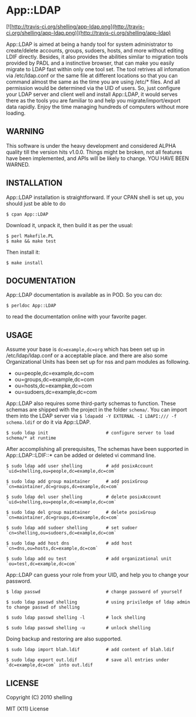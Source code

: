 # App::LDAP

[![http://travis-ci.org/shelling/app-ldap.png](http://travis-ci.org/shelling/app-ldap.png)](http://travis-ci.org/shelling/app-ldap)

App::LDAP is aimed at being a handy tool for system administrator to create/delete accounts, groups, sudoers, hosts, and
more without editing LDIF directly. Besides, it also provides the abilities similar to migration tools provided by PADL
and a instinctive browser, that can make you easily migrate to LDAP fast within only one tool set. The tool retrives all
infomation via /etc/ldap.conf or the same file at different locations so that you can command almost the same as the
time you are using /etc/* files. And all permission would be determined via the UID of users. So, just configure your
LDAP server and client well and install App::LDAP, it would serves there as the tools you are familiar to and help you
migrate/import/export data rapidly. Enjoy the time managing hundreds of computers without more loading.

## WARNING

This software is under the heavy development and considered ALPHA
quality till the version hits v1.0.0. Things might be broken, not all
features have been implemented, and APIs will be likely to change. YOU
HAVE BEEN WARNED.

## INSTALLATION

App::LDAP installation is straightforward. If your CPAN shell is set up,
you should just be able to do

    $ cpan App::LDAP

Download it, unpack it, then build it as per the usual:

    $ perl Makefile.PL
    $ make && make test

Then install it:

    $ make install

## DOCUMENTATION

App::LDAP documentation is available as in POD. So you can do:

    $ perldoc App::LDAP

to read the documentation online with your favorite pager.

## USAGE

Assume your base is `dc=example,dc=org` which has been set up in /etc/ldap/ldap.conf or a acceptable place. and there are
also some Organizational Units has been set up for nss and pam modules as following.

+ ou=people,dc=example,dc=com
+ ou=groups,dc=example,dc=com
+ ou=hosts,dc=exampke,dc=com
+ ou=sudoers,dc=example,dc=com

App::LDAP also requires some third-party schemas to function. These schemas are shipped with the project in the folder
`schema/`. You can import them into the LDAP server via `$ ldapadd -Y EXTERNAL -I LDAPI:/// -f schema.ldif` or do it via
App::LDAP.

    $ sudo ldap init                      # configure server to load schema/* at runtime
    
After accomplishing all prerequisites, The schemas have been supported in App::LDAP::LDIF::* can be added or deleted vi
command line.

    $ sudo ldap add user shelling         # add posixAccount `uid=shelling,ou=people,dc=example,dc=com`

    $ sudo ldap add group maintainer      # add posixGroup `cn=maintainer,dc=groups,dc=example,dc=com`

    $ sudo ldap del user shelling         # delete posixAccount `uid=shelling,ou=people,dc=example,dc=com`

    $ sudo ldap del group maintainer      # delete posixGroup `cn=maintainer,dc=groups,dc=example,dc=com`

    $ sudo ldap add sudoer shelling       # set sudoer `cn=shelling,ou=sudoers,dc=example,dc=com`

    $ sudo ldap add host dns              # add host `cn=dns,ou=hosts,dc=example,dc=com`

    $ sudo ldap add ou test               # add organizational unit `ou=test,dc=example,dc=com`

App::LDAP can guess your role from your UID, and help you to change your password.

    $ ldap passwd                         # change password of yourself

    $ sudo ldap passwd shelling           # using priviledge of ldap admin to change passwd of shelling

    $ sudo ldap passwd shelling -l        # lock shelling

    $ sudo ldap passwd shelling -u        # unlock shelling
    
Doing backup and restoring are also supported.

    $ sudo ldap import blah.ldif          # add content of blah.ldif

    $ sudo ldap export out.ldif           # save all entries under `dc=example,dc=com` into out.ldif
                                     
## LICENSE

Copyright (C) 2010 shelling

MIT (X11) License
